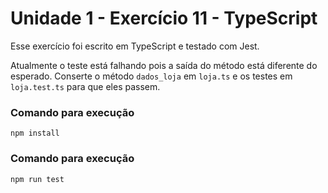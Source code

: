 # Unidade 1 - Exercício 11 - TypeScript
Esse exercício foi escrito em TypeScript e testado com Jest.

Atualmente o teste está falhando pois a saída do método está diferente do esperado.
Conserte o método `dados_loja` em `loja.ts` e os testes em `loja.test.ts` para que eles passem.

### Comando para execução
`npm install`

### Comando para execução
`npm run test`
